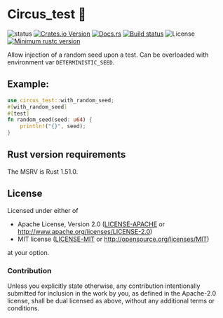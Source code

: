 # Circus_test :circus_tent:

![status](https://img.shields.io/badge/status-experimental-red)
[![Crates.io Version](https://img.shields.io/crates/v/circus_test.svg)](https://crates.io/crates/circus_test)
[![Docs.rs](https://img.shields.io/docsrs/circus_test)](https://docs.rs/circus_test)
[![Build status](https://github.com/PierreZ/circus/workflows/Build%20and%20test/badge.svg)](https://github.com/PierreZ/circus/actions)
![License](https://img.shields.io/badge/license-Apache--2.0_OR_MIT-blue.svg)
[![Minimum rustc version](https://img.shields.io/badge/rustc-1.51.0+-lightgray.svg)](#rust-version-requirements)

Allow injection of a random seed upon a test. Can be overloaded with environment var `DETERMINISTIC_SEED`.

## Example:
```rust
use circus_test::with_random_seed;
#[with_random_seed]
#[test]
fn random_seed(seed: u64) {
    println!("{}", seed);
}
```

## Rust version requirements

The MSRV is Rust 1.51.0.

## License

Licensed under either of

* Apache License, Version 2.0 ([LICENSE-APACHE](LICENSE-APACHE) or http://www.apache.org/licenses/LICENSE-2.0)
* MIT license ([LICENSE-MIT](LICENSE-MIT) or http://opensource.org/licenses/MIT)

at your option.

### Contribution

Unless you explicitly state otherwise, any contribution intentionally submitted
for inclusion in the work by you, as defined in the Apache-2.0 license, shall be
dual licensed as above, without any additional terms or conditions.
